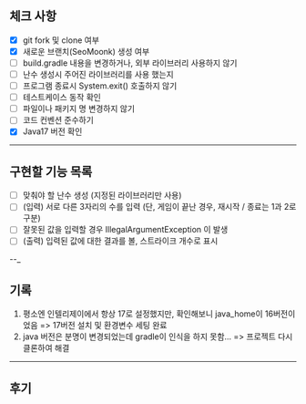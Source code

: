 ## 체크 사항
- [x] git fork 및 clone 여부
- [x] 새로운 브랜치(SeoMoonk) 생성 여부
- [ ] build.gradle 내용을 변경하거나, 외부 라이브러리 사용하지 않기
- [ ] 난수 생성시 주어진 라이브러리를 사용 했는지
- [ ] 프로그램 종료시 System.exit() 호출하지 않기
- [ ] 테스트케이스 동작 확인
- [ ] 파일이나 패키지 명 변경하지 않기
- [ ] 코드 컨벤션 준수하기
- [x] Java17 버전 확인

---
## 구현할 기능 목록
- [ ] 맞춰야 할 난수 생성 (지정된 라이브러리만 사용)
- [ ] (입력) 서로 다른 3자리의 수를 입력 (단, 게임이 끝난 경우, 재시작 / 종료는 1과 2로 구분)
- [ ] 잘못된 값을 입력할 경우 IllegalArgumentException 이 발생
- [ ] (출력) 입력된 값에 대한 결과를 볼, 스트라이크 개수로 표시

--_
## 기록
1. 평소엔 인텔리제이에서 항상 17로 설정했지만, 확인해보니 java_home이 16버전이었음 => 17버전 설치 및 환경변수 세팅 완료
2. java 버전은 분명이 변경되었는데 gradle이 인식을 하지 못함... => 프로젝트 다시 클론하여 해결

---
## 후기